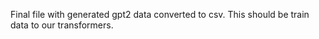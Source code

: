 Final file with generated gpt2 data converted to csv.
This should be train data to our transformers.